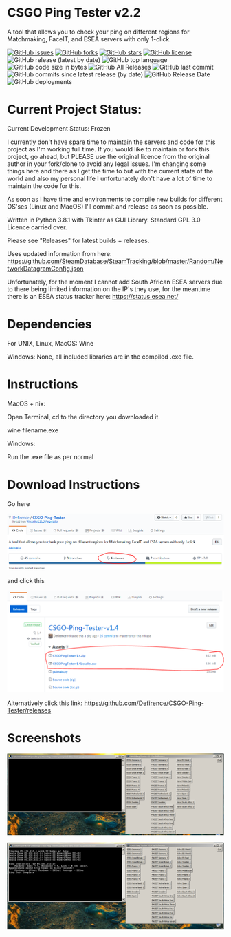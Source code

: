 # CSGO Ping Tester v2.2
A tool that allows you to check your ping on different regions for Matchmaking, FaceIT, and ESEA servers with only 1-click.

[![GitHub issues](https://img.shields.io/github/issues/Defirence/CSGO-Ping-Tester)](https://github.com/Defirence/CSGO-Ping-Tester/issues) [![GitHub forks](https://img.shields.io/github/forks/Defirence/CSGO-Ping-Tester)](https://github.com/Defirence/CSGO-Ping-Tester/network) [![GitHub stars](https://img.shields.io/github/stars/Defirence/CSGO-Ping-Tester)](https://github.com/Defirence/CSGO-Ping-Tester/stargazers) [![GitHub license](https://img.shields.io/github/license/Defirence/CSGO-Ping-Tester)](https://github.com/Defirence/CSGO-Ping-Tester/blob/master/LICENSE) ![GitHub release (latest by date)](https://img.shields.io/github/v/release/defirence/csgo-ping-tester) ![GitHub top language](https://img.shields.io/github/languages/top/defirence/csgo-ping-tester) ![GitHub code size in bytes](https://img.shields.io/github/languages/code-size/defirence/csgo-ping-tester) ![GitHub All Releases](https://img.shields.io/github/downloads/defirence/csgo-ping-tester/total) ![GitHub last commit](https://img.shields.io/github/last-commit/defirence/csgo-ping-tester) ![GitHub commits since latest release (by date)](https://img.shields.io/github/commits-since/defirence/csgo-ping-tester/2.2) ![GitHub Release Date](https://img.shields.io/github/release-date/defirence/csgo-ping-tester) ![GitHub deployments](https://img.shields.io/github/deployments/defirence/csgo-ping-tester/github-pages?label=GitHub%20Pages%20Deployment)

# Current Project Status:

Current Development Status: Frozen

I currently don't have spare time to maintain the servers and code for this project as I'm working full time. If you would like to maintain or fork this project, go ahead, but PLEASE use the original licence from the original author in your fork/clone to avoid any legal issues. I'm changing some things here and there as I get the time to but with the current state of the world and also my personal life I unfortunately don't have a lot of time to maintain the code for this.

As soon as I have time and environments to compile new builds for different OS'ses (Linux and MacOS) I'll commit and release as soon as possible.

Written in Python 3.8.1 with Tkinter as GUI Library. Standard GPL 3.0 Licence carried over.

Please see "Releases" for latest builds + releases.

Uses updated information from here: https://github.com/SteamDatabase/SteamTracking/blob/master/Random/NetworkDatagramConfig.json

Unfortunately, for the moment I cannot add South African ESEA servers due to there being limited information on the IP's they use, for the meantime there is an ESEA status tracker here: https://status.esea.net/

# Dependencies

For UNIX, Linux, MacOS: Wine

Windows: None, all included libraries are in the compiled .exe file.

# Instructions

MacOS + nix:

Open Terminal, cd to the directory you downloaded it.

wine filename.exe

Windows:

Run the .exe file as per normal

# Download Instructions

Go here

![alt text](https://github.com/Defirence/CSGO-Ping-Tester/blob/master/screenshots/Capture.PNG)

and click this

![alt text](https://github.com/Defirence/CSGO-Ping-Tester/blob/master/screenshots/Capture2.PNG)

Alternatively click this link: https://github.com/Defirence/CSGO-Ping-Tester/releases

# Screenshots

![alt text](https://github.com/Defirence/CSGO-Ping-Tester/blob/master/screenshots/screenshot1.PNG)

![alt text](https://github.com/Defirence/CSGO-Ping-Tester/blob/master/screenshots/screenshot2.PNG)
